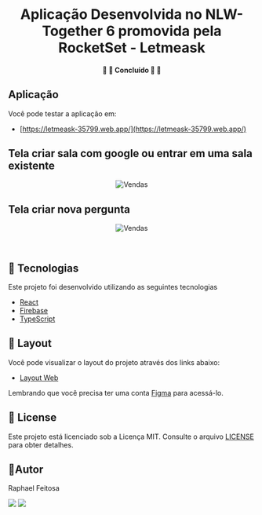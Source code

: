<h1 align="center">
			Aplicação Desenvolvida no NLW-Together 6 promovida pela RocketSet - Letmeask
</h1>

<h4 align="center">
	🚧 🚀 Concluído 🚀 🚧
</h4>

## Aplicação

Você pode testar a aplicação em:

- [https://letmeask-35799.web.app/](https://letmeask-35799.web.app/) 


## Tela criar sala com google ou entrar em uma sala existente
<p align="center" style="display: flex; align-items: flex-start; justify-content: center;">
  <img alt="Vendas" title="#Home" src="https://github.com/raphaelfeitosa/NLW6/blob/main/letmeask/.github/login_sala.png" />
</p>

## Tela criar nova pergunta
<p align="center" style="display: flex; align-items: flex-start; justify-content: center;">
  <img alt="Vendas" title="#Home" src="https://github.com/raphaelfeitosa/NLW6/blob/main/letmeask/.github/nova_pergunta.png" />
</p>

<br>

## 🧪 Tecnologias

Este projeto foi desenvolvido utilizando as seguintes tecnologias

- [React](https://reactjs.org)
- [Firebase](https://firebase.google.com/)
- [TypeScript](https://www.typescriptlang.org/)

## 🔖 Layout

Você pode visualizar o layout do projeto através dos links abaixo:

- [Layout Web](https://www.figma.com/file/u0BQK8rCf2KgzcukdRRCWh/Letmeask/duplicate) 

Lembrando que você precisa ter uma conta [Figma](http://figma.com/) para acessá-lo.

## 📝 License

Este projeto está licenciado sob a Licença MIT. Consulte o arquivo [LICENSE](https://github.com/raphaelfeitosa/NLW6/blob/main/letmeask/LICENSE.md) para obter detalhes.

## :rocket:Autor

Raphael Feitosa

[<img src="https://img.shields.io/badge/linkedin-%230077B5.svg?&style=for-the-badge&logo=linkedin&logoColor=white" />](https://www.linkedin.com/in/raphael-feitosa/) <a href="mailto:raphaelcs2@gmail.com"><img src="https://img.shields.io/badge/Gmail-D14836?style=for-the-badge&logo=gmail&logoColor=white"/></a>
